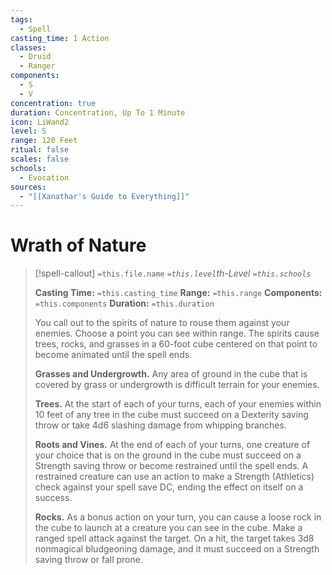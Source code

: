 ```yaml
---
tags:
  - Spell
casting_time: 1 Action
classes:
  - Druid
  - Ranger
components:
  - S
  - V
concentration: true
duration: Concentration, Up To 1 Minute
icon: LiWand2
level: 5
range: 120 Feet
ritual: false
scales: false
schools:
  - Evocation
sources:
  - "[[Xanathar's Guide to Everything]]"
---
```


# Wrath of Nature

>[!spell-callout] `=this.file.name`
>*`=this.level`th-Level `=this.schools`*
>
>**Casting Time:** `=this.casting_time`
>**Range:** `=this.range`
>**Components:** `=this.components`
>**Duration:** `=this.duration`
>
>You call out to the spirits of nature to rouse them against your enemies. Choose a point you can see within range. The spirits cause trees, rocks, and grasses in a 60-foot cube centered on that point to become animated until the spell ends.
>
>**Grasses and Undergrowth.** Any area of ground in the cube that is covered by grass or undergrowth is difficult terrain for your enemies.
>
>**Trees.** At the start of each of your turns, each of your enemies within 10 feet of any tree in the cube must succeed on a Dexterity saving throw or take 4d6 slashing damage from whipping branches.
>
>**Roots and Vines.** At the end of each of your turns, one creature of your choice that is on the ground in the cube must succeed on a Strength saving throw or become restrained until the spell ends. A restrained creature can use an action to make a Strength (Athletics) check against your spell save DC, ending the effect on itself on a success.
>
>**Rocks.** As a bonus action on your turn, you can cause a loose rock in the cube to launch at a creature you can see in the cube. Make a ranged spell attack against the target. On a hit, the target takes 3d8 nonmagical bludgeoning damage, and it must succeed on a Strength saving throw or fall prone.
>
>
